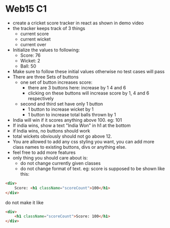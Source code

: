 # Web15 C1

 - create a cricket score tracker in react as shown in demo video
 - the tracker keeps track of 3 things
   - current score
   - current wicket
   - current over
 - Initialize the values to following:
   - Score: 76
   - Wicket: 2
   - Ball: 50
 - Make sure to follow these initial values otherwise no test cases will pass 
 - There are three Sets of buttons
   - one set of button increases score:
     - there are 3 buttons here: increase by 1 4 and 6
     - clicking on these buttons will increase score by 1, 4 and 6 respectively
   - second and third set have only 1 button
     - 1 button to increase wicket by 1
     - 1 button to increase total balls thrown by 1
 - India will win if it scores anything above 100. eg: 101
 - If india wins, show a text "India Won" in h1 at the bottom
 - if India wins, no buttons should work
 - total wickets obviously should not go above 12.
 - You are allowed to add any css styling you want, you can add more class names to existing buttons, divs or anything else.
 - feel free to add more features
 - only thing you should care about is:
   - do not change currently given classes
   - do not change format of text. eg: score is supposed to be shown like this:

```html
<div>
    Score: <h1 className="scoreCount">100</h1>
</div>
```

do not make it like

```html
<div>
    <h1 className="scoreCount">Score: 100</h1>
</div>
```
